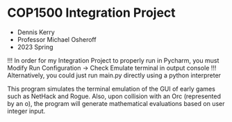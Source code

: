 # COP1500 Integration Project
- Dennis Kerry
- Professor Michael Osheroff
- 2023 Spring

!!! In order for my Integration Project to properly run in Pycharm, you must Modify Run Configuration -> Check Emulate terminal in output console !!!
Alternatively, you could just run main.py directly using a python interpreter

This program simulates the terminal emulation of the GUI of early games such as NetHack and Rogue. Also, upon collision with an Orc (represented by an o), the program will generate mathematical evaluations based on user integer input.
